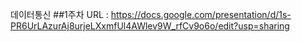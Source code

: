 데이터통신
##1주차 URL : https://docs.google.com/presentation/d/1s-PR6UrLAzurAj8urjeLXxmfUl4AWlev9W_rfCv9o6o/edit?usp=sharing
